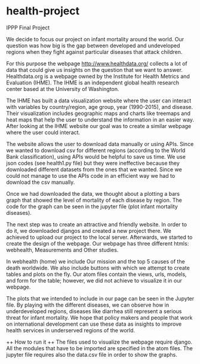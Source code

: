 # health-project
IPPP Final Project

We decide to focus our project on infant mortality around the world. Our question was how big is the gap between developed and undeveloped regions when they fight against particular diseases that attack children. 

For this purpose the webpage http://www.healthdata.org/ collects a lot of data that could give us insights on the question that we want to answer. Healthdata.org is a webpage owned by the Institute for Health Metrics and Evaluation (IHME). The IHME is an independent global health research center based at the University of Washington. 

The IHME has built a data visualization website where the user can interact with variables by country/region, age group, year (1990-2015), and disease. Their visualization includes geographic maps and charts like treemaps and heat maps that help the user to understand the information in an easier way. After looking at the IHME website our goal was to create a similar webpage where the user could interact.

The website allows the user to download data manually or using APIs. Since we wanted to download csv for different regions (according to the World Bank classification), using APIs would be helpful to save us time. We use json codes (see health1.py file) but they were ineffective because they downloaded different datasets from the ones that we wanted. Since we could not manage to use the APIs code in an efficient way we had to download the csv manually. 

Once we had downloaded the data, we thought about a plotting a bars graph that showed the level of mortality of each disease by region. The code for the graph can be seen in the jupyter file (plot infant mortality diseases).

The next step was to create an attractive and friendly website. In order to do it, we downloaded djangos and created a new project there. We achieved to upload our project to the local server. Afterwards, we started to create the design of the webpage. Our webpage has three different htmls: webhealth, Measurements and Other studies. 

In webhealth (home) we include Our mission and the top 5 causes of the death worldwide. We also include buttons with which we attempt to create tables and plots on the fly. Our atom files contain the views, urls, models, and form for the table; however, we did not achieve to visualize it in our webpage. 

The plots that we intended to include in our page can be seen in the Jupyter file. By playing with the different diseases, we can observe how in underdeveloped regions, diseases like diarrhea still represent a serious threat for infant mortality. We hope that policy makers and people that work on international development can use these data as insights to improve health services in underserved regions of the world. 

++ How to run it ++
The files used to visualize the webpage require django. All the modules that have to be imported are specified in the atom files. The jupyter file requires also the data.csv file in order to show the graphs. 


